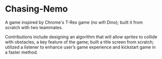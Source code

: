 # Chasing-Nemo
A game inspired by Chrome's T-Rex game (no wifi Dino); built it from scratch with two teammates. 

Contributions include designing an algorithm that will allow sprites to collide with obstacles, a key feature of the game; built a title screen from scratch; utilized a listener to enhance user’s game experience and kickstart game in a faster method.

